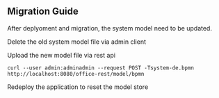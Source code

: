 ## Migration Guide

After deplyoment and migration, the system model need to be updated.

Delete the old system model file via admin client

Upload the new model file via rest api


	curl --user admin:adminadmin --request POST -Tsystem-de.bpmn http://localhost:8080/office-rest/model/bpmn

Redeploy the application to reset the model store 